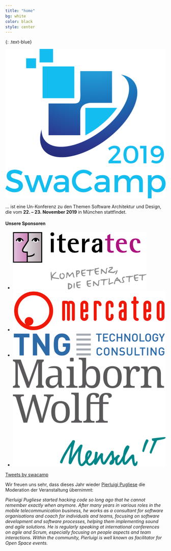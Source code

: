 ```yaml
---
title: "home"
bg: white
color: black
style: center
---
```


{: .text-blue}

<img class="logo" src='img/logo/swacamp2019.svg'/>

… ist eine Un-Konferenz zu den Themen Software Architektur und Design, die vom **22. – 23. November 2019** in München stattfindet.

#### Unsere Sponsoren
<ul class="sponsors">
<li><img src="img/iteratec.png"/></li>
<li><img src="img/mercateo.png" class="logoMercateo"/></li>
<li><img src="img/tng.png" class="logoTNG"/></li>
<li><img src="img/maibornwolf.png"/></li>
</ul>

<a class="twitter-timeline" data-width="600" data-height="400" href="https://twitter.com/swacamp">Tweets by swacamp</a> <script async src="https://platform.twitter.com/widgets.js" charset="utf-8"></script>

Wir freuen uns sehr, dass dieses Jahr wieder [Pierluigi Pugliese](http://connexxo.com/ueber-uns/pierluigi-pugliese-geschaeftsfuehrer/?lang=de) die Moderation der Veranstaltung übernimmt:

*Pierluigi Pugliese started hacking code so long ago that he cannot remember exactly when anymore.
After many years in various roles in the mobile telecommunication business,
he works as a consultant for software organisations and coach for individuals and teams,
focusing on software development and software processes, helping them implementing sound
and agile solutions. He is regularly speaking at international conferences on agile and Scrum,
especially focusing on people aspects and team interactions. Within the community,
Pierluigi is well known as facilitator for Open Space events.*
